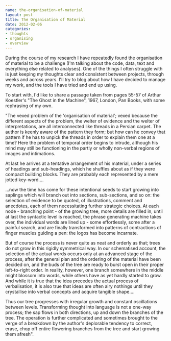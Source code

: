 ```yaml
--- 
name: the-organisation-of-material
layout: post
title: The Organisation of Material
date: 2012-02-06
categories: 
- thoughts
- organising
- overview
---
```


During the course of my research I have repeatedly found the organisation of material to be a challenge (I'm talking about the code, data, text and everything else related to analyses).  One of the things I often struggle with is just keeping my thoughts clear and consistent between projects, through weeks and across years.  I'll try to blog about how I have decided to manage my work, and the tools I have tried and end up using.

To start with, I'd like to share a passage taken from pages 55-57 of Arthur Koestler's "The Ghost in the Machine", 1967, London, Pan Books, with some rephrasing of my own.

"The vexed problem of the 'organisation of material'; vexed because the different aspects of the problem, the welter of evidence and the welter of interpretations, are all interconnected like threads in a Persian carpet. The author is keenly aware of the pattern they form; but how can he convey that pattern if he has to unpick the threads in order to explain them one at a time? Here the problem of temporal order begins to intrude, although his mind may still be functioning in the partly or wholly non-verbal regions of images and intimations.

At last he arrives at a tentative arrangement of his material, under a series of headings and sub-headings, which he shuffles about as if they were compact building blocks. They are probably each represented by a mere jotted key-word....

...now the time has come for these intentional seeds to start growing into saplings which will branch out into sections, sub-sections, and so on: the selection of evidence to be quoted, of illustrations, comment and anecdotes, each of them necessitating further strategic choices. At each node - branching point - of the growing tree, more details are filled in, until at last the syntactic level is reached, the phrase generating machine takes over, the individual words are lined up - some effortlessly, some after a painful search, and are finally transformed into patterns of contractions of finger muscles guiding a pen: the logos has become incarnate.

But of course the process is never quite as neat and orderly as that; trees do not grow in this rigidly symmetrical way. In our schematised account, the selection of the actual words occurs only at an advanced stage of the process, after the general plan and the ordering of the material have been decided on, and the buds of the tree are ready to burst open in their proper left-to-right order. In reality, however, one branch somewhere in the middle might blossom into words, while others have as yet hardly started to grow. And while it is true that the idea precedes the actual process of verbalisation, it is also true that ideas are often airy nothings until they crystallise into verbal concepts and acquire tangible shape....

Thus our tree progresses with irregular growth and constant oscillations between levels. Transforming thought into language is not a one-way process; the sap flows in both directions, up and down the branches of the tree. The operation is further complicated and sometimes brought to the verge of a breakdown by the author's deplorable tendency to correct, erase, chop off entire flowering branches from the tree and start growing them afresh".
